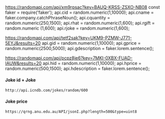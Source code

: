 
https://randomapi.com/api/xm9rpsac?key=BAUQ-KRSS-ZSXO-NB08
    const faker = require('faker');
    api.cid = random.numeric(1,10000);
        api.cname = faker.company.catchPhraseNoun();
        api.cquantity = random.numeric(250,1500);
        api.rhat = random.numeric(1,600);
        api.rgift = random.numeric (1,600);
        api.rjoke = random.numeric(1,600);

https://randomapi.com/api/tetf2sak?key=UKM9-PZMW-J771-5EYJ&results=20
    api.gid = random.numeric(1,10000);
    api.gprice = random.numeric(2500,5000);
    api.gdescription = faker.lorem.sentence();


https://randomapi.com/api/pcpz8je6?key=7MKI-0XBX-FUAD-IAUW&results=20
    api.hid = random.numeric(1,10000);
    api.hprice = random.numeric(500,1500);
    api.hdescription = faker.lorem.sentence();

#### Joke id + Joke
    http://api.icndb.com/jokes/random/600
#### Joke price
    https://qrng.anu.edu.au/API/jsonI.php?length=500&type=uint8

